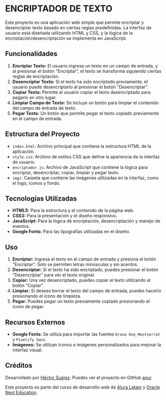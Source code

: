 # ENCRIPTADOR DE TEXTO

Este proyecto es una aplicación web simple que permite encriptar y desencriptar texto basado en ciertas reglas predefinidas. La interfaz de usuario está diseñada utilizando HTML y CSS, y la lógica de la encriptación/desencriptación se implementa en JavaScript.

## Funcionalidades

1. **Encriptar Texto:** El usuario ingresa un texto en un campo de entrada, y al presionar el botón "Encriptar", el texto se transforma siguiendo ciertas reglas de encriptación.
2. **Desencriptar Texto:** Si el texto ha sido encriptado previamente, el usuario puede desencriptarlo al presionar el botón "Desencriptar".
3. **Copiar Texto:** Permite al usuario copiar el texto desencriptado para pegarlo en otro lugar.
4. **Limpiar Campo de Texto:** Se incluye un botón para limpiar el contenido del campo de entrada de texto.
5. **Pegar Texto:** Un botón que permite pegar el texto copiado previamente en el campo de entrada.

## Estructura del Proyecto

- `index.html`: Archivo principal que contiene la estructura HTML de la aplicación.
- `style.css`: Archivo de estilos CSS que define la apariencia de la interfaz de usuario.
- `encriptador.js`: Archivo de JavaScript que contiene la lógica para encriptar, desencriptar, copiar, limpiar y pegar texto.
- `img/`: Carpeta que contiene las imágenes utilizadas en la interfaz, como el logo, íconos y fondo.

## Tecnologías Utilizadas

- **HTML5:** Para la estructura y el contenido de la página web.
- **CSS3:** Para la presentación y el diseño responsivo.
- **JavaScript:** Para la lógica de encriptación, desencriptación y manejo de eventos.
- **Google Fonts:** Para las tipografías utilizadas en el diseño.

## Uso

1. **Encriptar:** Ingresa el texto en el campo de entrada y presiona el botón "Encriptar". Solo se permiten letras minúsculas y sin acentos.
2. **Desencriptar:** Si el texto ha sido encriptado, puedes presionar el botón "Desencriptar" para ver el texto original.
3. **Copiar:** Una vez desencriptado, puedes copiar el texto utilizando el botón "Copiar".
4. **Limpiar:** Si deseas borrar el texto del campo de entrada, puedes hacerlo presionando el ícono de limpieza.
5. **Pegar:** Puedes pegar un texto previamente copiado presionando el ícono de pegar.

## Recursos Externos

- **Google Fonts:** Se utiliza para importar las fuentes `Krona One`, `Montserrat` y `Pixelify Sans`.
- **Imágenes:** Se utilizan íconos e imágenes personalizados para mejorar la interfaz visual.

## Créditos

Desarrollado por [Héctor Suárez](https://www.linkedin.com/in/hector-suarez-001415242/). Puedes ver el proyecto en GitHub [aquí](https://github.com/TheHector2614/encriptador-de-texto-alura/tree/prueba).

Este proyecto es parte del curso de desarrollo web de [Alura Latam](https://www.aluracursos.com) y [Oracle Next Education](https://www.oracle.com/co/education/oracle-next-education/).

